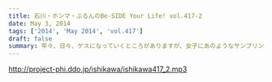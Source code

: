 ```yaml
---
title: 石川・ホンマ・ぶるんのBe-SIDE Your Life! vol.417-2
date: May 3, 2014
tags: ['2014', 'May 2014', 'vol.417']
draft: false
summary: 年々、日々、ゲスになっていくところがありますが、女子にあのようなサンプリングナレーションをいただくとちょっとねぇ～８年目も変わらず・・・ＮＡＭＡＥ
---
```


http://project-phi.ddo.jp/ishikawa/ishikawa417_2.mp3